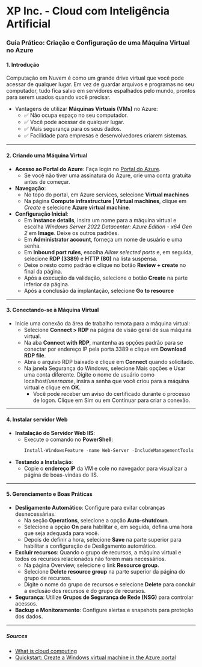 # XP Inc. - Cloud com Inteligência Artificial

### **Guia Prático: Criação e Configuração de uma Máquina Virtual no Azure**

#### **1. Introdução**
Computação em Nuvem é como um grande drive virtual que você pode acessar de qualquer lugar. Em vez de guardar arquivos e programas no seu computador, tudo fica salvo em servidores espalhados pelo mundo, prontos para serem usados quando você precisar.
- Vantagens de utilizar **Máquinas Virtuais (VMs)** no Azure:
  - ✅ Não ocupa espaço no seu computador.
  - ✅ Você pode acessar de qualquer lugar.
  - ✅ Mais segurança para os seus dados.
  - ✅ Facilidade para empresas e desenvolvedores criarem sistemas.

---
#### **2. Criando uma Máquina Virtual**
- **Acesso ao Portal do Azure**: Faça login no [Portal do Azure](https://portal.azure.com).
  - Se você não tiver uma assinatura do Azure, crie uma conta gratuita antes de começar.
- **Navegação**:
  - No topo do portal, em Azure services, selecione **Virtual machines**
  - Na página **Compute infrastructure | Virtual machines**, clique em *Create* e selecione **Azure virtual machine**.
- **Configuração Inicial**:
  - Em **Instance details**, insira um nome para a máquina virtual e escolha *Windows Server 2022 Datacenter: Azure Edition - x64 Gen 2* em **Image**. Deixe os outros padrões.
  - Em **Administrator account**, forneça um nome de usuário e uma senha. 
  - Em **Inbound port rules**, escolha *Allow selected ports* e, em seguida, selecione **RDP (3389)** e **HTTP (80)** na lista suspensa.
  - Deixe o resto como padrão e clique no botão **Review + create** no final da página.
  - Após a execução da validação, selecione o botão **Create** na parte inferior da página.
  - Após a conclusão da implantação, selecione **Go to resource**

---
#### **3. Conectando-se à Máquina Virtual**
- Inicie uma conexão da área de trabalho remota para a máquina virtual:
  - Selecione **Connect > RDP** na página de visão geral de sua máquina virtual.
  - Na aba **Connect with RDP**, mantenha as opções padrão para se conectar por endereço IP pela porta 3389 e clique em **Download RDP file**.
  - Abra o arquivo RDP baixado e clique em **Connect** quando solicitado.
  - Na janela Segurança do Windows, selecione Mais opções e Usar uma conta diferente. Digite o nome de usuário como localhost\/*username*, insira a senha que você criou para a máquina virtual e clique em **OK**.
    - Você pode receber um aviso do certificado durante o processo de logon. Clique em Sim ou em Continuar para criar a conexão.

---
#### **4. Instalar servidor Web**
- **Instalação do Servidor Web IIS**:
  - Execute o comando no **PowerShell**:
    ```powershell
    Install-WindowsFeature -name Web-Server -IncludeManagementTools
    ```
- **Testando a Instalação**:
  - Copie o **endereço IP** da VM e cole no navegador para visualizar a página de boas-vindas do IIS.

---
#### **5. Gerenciamento e Boas Práticas**
- **Desligamento Automático**: Configure para evitar cobranças desnecessárias.
  - Na seção **Operations**, selecione a opção **Auto-shutdown**.
  - Selecione a opção **On** para habilitar e, em seguida, defina uma hora que seja adequada para você.
  - Depois de definir a hora, selecione **Save** na parte superior para habilitar a configuração de Desligamento automático.
- **Excluir recursos**: Quando o grupo de recursos, a máquina virtual e todos os recursos relacionados não forem mais necessários.
  - Na página Overview, selecione o link **Resource group**.
  - Selecione **Delete resource group** na parte superior da página do grupo de recursos.
  - Digite o nome do grupo de recursos e selecione **Delete** para concluir a exclusão dos recursos e do grupo de recursos.
- **Segurança**: Utilize **Grupos de Segurança de Rede (NSG)** para controlar acessos.
- **Backup e Monitoramento**: Configure alertas e snapshots para proteção dos dados.

---
##### Sources
- [What is cloud computing](https://azure.microsoft.com/pt-br/resources/cloud-computing-dictionary/what-is-cloud-computing/)
- [Quickstart: Create a Windows virtual machine in the Azure portal](https://learn.microsoft.com/en-us/azure/virtual-machines/windows/quick-create-portal)
